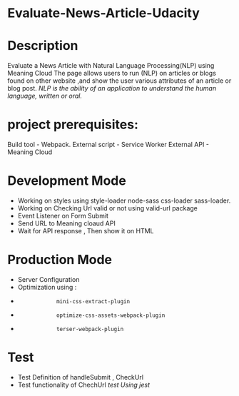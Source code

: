 # Evaluate-News-Article-Udacity
# Description
Evaluate a News Article with Natural Language Processing(NLP) using Meaning Cloud
The page allows users to run (NLP) on articles or blogs found on other website ,and show the user various attributes of an article or blog post.
*NLP is the ability of an application to understand the human language, written or oral.*

# project prerequisites:

Build tool - Webpack. 
External script - Service Worker
External API - Meaning Cloud

# Development Mode
- Working on styles using style-loader node-sass css-loader sass-loader.
- Working on Checking Url valid or not using valid-url package
- Event Listener on Form Submit
- Send URL to Meaning cloaud API 
- Wait for API response , Then show it on HTML

# Production Mode
- Server Configuration
- Optimization using :
-                 mini-css-extract-plugin 
-                 optimize-css-assets-webpack-plugin 
-                 terser-webpack-plugin

# Test 
- Test Definition of handleSubmit , CheckUrl
- Test functionality of ChechUrl 
*test Using jest*
